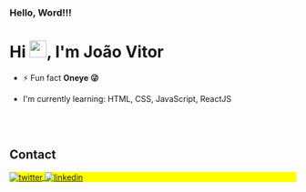 ### Hello, Word!!!

<h1 align="left">Hi <img src="https://raw.githubusercontent.com/kaueMarques/kaueMarques/master/hi.gif" height="30px">, I'm João Vitor</h1>

- ⚡ Fun fact **Oneye 😜**

- I'm currently learning: HTML, CSS, JavaScript, ReactJS

<br><br>

## Contact

<p align="left" style="background:yellow">
<a href="https://twitter.com/Joao_Ezeki" target="_blank">
  <img align="center" src="https://img.shields.io/badge/-JoãoVitor-05122A?style=flat&logo=twitter" alt="twitter"/>  
</a>
<a href="https://www.linkedin.com/in/joaovitorezequiel/" target="_blank">
  <img align="center" src="https://img.shields.io/badge/-JoãoVitor-05122A?style=flat&logo=linkedin" alt="linkedin"/>
</a>
</p>


<!--
**JoaoVitor8/JoaoVitor8** is a ✨ _special_ ✨ repository because its `README.md` (this file) appears on your GitHub profile.

Here are some ideas to get you started:

- 🔭 I’m currently working on ...
- 🌱 I’m currently learning ...
- 👯 I’m looking to collaborate on ...
- 🤔 I’m looking for help with ...
- 💬 Ask me about ...
- 📫 How to reach me: ...
- 😄 Pronouns: ...
- ⚡ Fun fact: ...
-->
